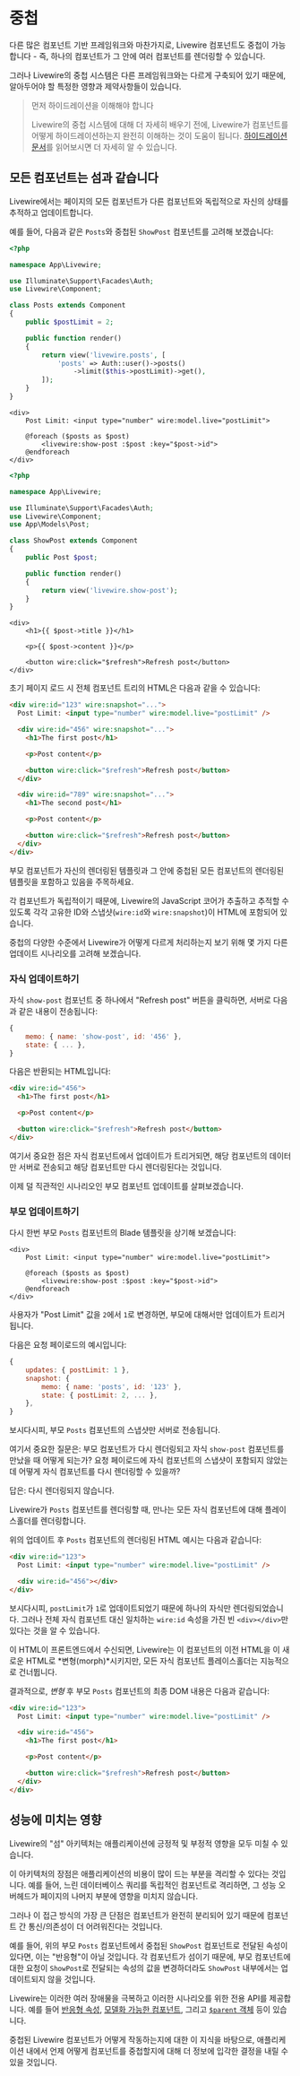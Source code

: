 # 중첩

다른 많은 컴포넌트 기반 프레임워크와 마찬가지로, Livewire 컴포넌트도 중첩이 가능합니다 - 즉, 하나의 컴포넌트가 그 안에 여러 컴포넌트를 렌더링할 수 있습니다.

그러나 Livewire의 중첩 시스템은 다른 프레임워크와는 다르게 구축되어 있기 때문에, 알아두어야 할 특정한 영향과 제약사항들이 있습니다.

> 먼저 하이드레이션을 이해해야 합니다
>
> Livewire의 중첩 시스템에 대해 더 자세히 배우기 전에, Livewire가 컴포넌트를 어떻게 하이드레이션하는지 완전히 이해하는 것이 도움이 됩니다. [하이드레이션 문서](/docs/hydration)를 읽어보시면 더 자세히 알 수 있습니다.

## 모든 컴포넌트는 섬과 같습니다

Livewire에서는 페이지의 모든 컴포넌트가 다른 컴포넌트와 독립적으로 자신의 상태를 추적하고 업데이트합니다.

예를 들어, 다음과 같은 `Posts`와 중첩된 `ShowPost` 컴포넌트를 고려해 보겠습니다:

```php
<?php

namespace App\Livewire;

use Illuminate\Support\Facades\Auth;
use Livewire\Component;

class Posts extends Component
{
    public $postLimit = 2;

    public function render()
    {
        return view('livewire.posts', [
            'posts' => Auth::user()->posts()
                ->limit($this->postLimit)->get(),
        ]);
    }
}
```

```blade
<div>
    Post Limit: <input type="number" wire:model.live="postLimit">

    @foreach ($posts as $post)
        <livewire:show-post :$post :key="$post->id">
    @endforeach
</div>
```

```php
<?php

namespace App\Livewire;

use Illuminate\Support\Facades\Auth;
use Livewire\Component;
use App\Models\Post;

class ShowPost extends Component
{
    public Post $post;

    public function render()
    {
        return view('livewire.show-post');
    }
}
```

```blade
<div>
    <h1>{{ $post->title }}</h1>

    <p>{{ $post->content }}</p>

    <button wire:click="$refresh">Refresh post</button>
</div>
```

초기 페이지 로드 시 전체 컴포넌트 트리의 HTML은 다음과 같을 수 있습니다:

```html
<div wire:id="123" wire:snapshot="...">
  Post Limit: <input type="number" wire:model.live="postLimit" />

  <div wire:id="456" wire:snapshot="...">
    <h1>The first post</h1>

    <p>Post content</p>

    <button wire:click="$refresh">Refresh post</button>
  </div>

  <div wire:id="789" wire:snapshot="...">
    <h1>The second post</h1>

    <p>Post content</p>

    <button wire:click="$refresh">Refresh post</button>
  </div>
</div>
```

부모 컴포넌트가 자신의 렌더링된 템플릿과 그 안에 중첩된 모든 컴포넌트의 렌더링된 템플릿을 포함하고 있음을 주목하세요.

각 컴포넌트가 독립적이기 때문에, Livewire의 JavaScript 코어가 추출하고 추적할 수 있도록 각각 고유한 ID와 스냅샷(`wire:id`와 `wire:snapshot`)이 HTML에 포함되어 있습니다.

중첩의 다양한 수준에서 Livewire가 어떻게 다르게 처리하는지 보기 위해 몇 가지 다른 업데이트 시나리오를 고려해 보겠습니다.

### 자식 업데이트하기

자식 `show-post` 컴포넌트 중 하나에서 "Refresh post" 버튼을 클릭하면, 서버로 다음과 같은 내용이 전송됩니다:

```js
{
    memo: { name: 'show-post', id: '456' },
    state: { ... },
}
```

다음은 반환되는 HTML입니다:

```html
<div wire:id="456">
  <h1>The first post</h1>

  <p>Post content</p>

  <button wire:click="$refresh">Refresh post</button>
</div>
```

여기서 중요한 점은 자식 컴포넌트에서 업데이트가 트리거되면, 해당 컴포넌트의 데이터만 서버로 전송되고 해당 컴포넌트만 다시 렌더링된다는 것입니다.

이제 덜 직관적인 시나리오인 부모 컴포넌트 업데이트를 살펴보겠습니다.

### 부모 업데이트하기

다시 한번 부모 `Posts` 컴포넌트의 Blade 템플릿을 상기해 보겠습니다:

```blade
<div>
    Post Limit: <input type="number" wire:model.live="postLimit">

    @foreach ($posts as $post)
        <livewire:show-post :$post :key="$post->id">
    @endforeach
</div>
```

사용자가 "Post Limit" 값을 `2`에서 `1`로 변경하면, 부모에 대해서만 업데이트가 트리거됩니다.

다음은 요청 페이로드의 예시입니다:

```js
{
    updates: { postLimit: 1 },
    snapshot: {
        memo: { name: 'posts', id: '123' },
        state: { postLimit: 2, ... },
    },
}
```

보시다시피, 부모 `Posts` 컴포넌트의 스냅샷만 서버로 전송됩니다.

여기서 중요한 질문은: 부모 컴포넌트가 다시 렌더링되고 자식 `show-post` 컴포넌트를 만났을 때 어떻게 되는가? 요청 페이로드에 자식 컴포넌트의 스냅샷이 포함되지 않았는데 어떻게 자식 컴포넌트를 다시 렌더링할 수 있을까?

답은: 다시 렌더링되지 않습니다.

Livewire가 `Posts` 컴포넌트를 렌더링할 때, 만나는 모든 자식 컴포넌트에 대해 플레이스홀더를 렌더링합니다.

위의 업데이트 후 `Posts` 컴포넌트의 렌더링된 HTML 예시는 다음과 같습니다:

```html
<div wire:id="123">
  Post Limit: <input type="number" wire:model.live="postLimit" />

  <div wire:id="456"></div>
</div>
```

보시다시피, `postLimit`가 `1`로 업데이트되었기 때문에 하나의 자식만 렌더링되었습니다. 그러나 전체 자식 컴포넌트 대신 일치하는 `wire:id` 속성을 가진 빈 `<div></div>`만 있다는 것을 알 수 있습니다.

이 HTML이 프론트엔드에서 수신되면, Livewire는 이 컴포넌트의 이전 HTML을 이 새로운 HTML로 *변형(morph)*시키지만, 모든 자식 컴포넌트 플레이스홀더는 지능적으로 건너뜁니다.

결과적으로, _변형_ 후 부모 `Posts` 컴포넌트의 최종 DOM 내용은 다음과 같습니다:

```html
<div wire:id="123">
  Post Limit: <input type="number" wire:model.live="postLimit" />

  <div wire:id="456">
    <h1>The first post</h1>

    <p>Post content</p>

    <button wire:click="$refresh">Refresh post</button>
  </div>
</div>
```

## 성능에 미치는 영향

Livewire의 "섬" 아키텍처는 애플리케이션에 긍정적 및 부정적 영향을 모두 미칠 수 있습니다.

이 아키텍처의 장점은 애플리케이션의 비용이 많이 드는 부분을 격리할 수 있다는 것입니다. 예를 들어, 느린 데이터베이스 쿼리를 독립적인 컴포넌트로 격리하면, 그 성능 오버헤드가 페이지의 나머지 부분에 영향을 미치지 않습니다.

그러나 이 접근 방식의 가장 큰 단점은 컴포넌트가 완전히 분리되어 있기 때문에 컴포넌트 간 통신/의존성이 더 어려워진다는 것입니다.

예를 들어, 위의 부모 `Posts` 컴포넌트에서 중첩된 `ShowPost` 컴포넌트로 전달된 속성이 있다면, 이는 "반응형"이 아닐 것입니다. 각 컴포넌트가 섬이기 때문에, 부모 컴포넌트에 대한 요청이 `ShowPost`로 전달되는 속성의 값을 변경하더라도 `ShowPost` 내부에서는 업데이트되지 않을 것입니다.

Livewire는 이러한 여러 장애물을 극복하고 이러한 시나리오를 위한 전용 API를 제공합니다. 예를 들어 [반응형 속성](/docs/nesting#reactive-props), [모델화 가능한 컴포넌트](/docs/nesting#binding-to-child-data-using-wiremodel), 그리고 [`$parent` 객체](/docs/nesting#directly-accessing-the-parent-from-the-child) 등이 있습니다.

중첩된 Livewire 컴포넌트가 어떻게 작동하는지에 대한 이 지식을 바탕으로, 애플리케이션 내에서 언제 어떻게 컴포넌트를 중첩할지에 대해 더 정보에 입각한 결정을 내릴 수 있을 것입니다.
